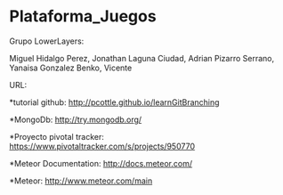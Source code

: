 Plataforma_Juegos
===========================

Grupo LowerLayers: 

Miguel Hidalgo Perez, Jonathan Laguna Ciudad, Adrian Pizarro Serrano, Yanaisa Gonzalez Benko, Vicente 


URL:

*tutorial github: http://pcottle.github.io/learnGitBranching

*MongoDb: http://try.mongodb.org/

*Proyecto pivotal tracker: https://www.pivotaltracker.com/s/projects/950770

*Meteor Documentation: http://docs.meteor.com/

*Meteor: http://www.meteor.com/main
